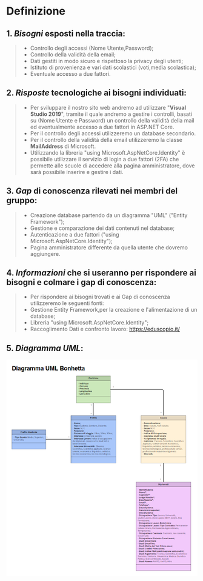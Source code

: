 # Definizione

## 1. *Bisogni* esposti nella traccia:
> - Controllo degli accessi (Nome Utente,Password);
> - Controllo della validità della email;
> - Dati gestiti in modo sicuro e rispettoso la privacy degli utenti;
> - Istituto di provenienza e vari dati scolastici (voti,media scolastica);
> - Eventuale accesso a due fattori.

## 2. *Risposte* tecnologiche ai bisogni individuati:
> - Per sviluppare il nostro sito web andremo ad utilizzare "**Visual Studio 2019**", tramite il quale  andremo a gestire i controlli, basati su (Nome Utente e Password) un controllo della validità della mail ed eventualmente accesso a due fattori in ASP.NET Core.
> - Per il controllo degli accessi utilizzeremo un database secondario.
> - Per il controllo della validità della email utilizzeremo la classe **MailAddress** di Microsoft.
> - Utilizzando la libreria "using Microsoft.AspNetCore.Identity" è possibile utilizzare il servizio di login a due fattori (2FA) che permette alle scuole di accedere alla pagina amministratore, dove sarà possibile inserire e gestire i dati.

## 3. *Gap* di conoscenza rilevati nei membri del gruppo:
> - Creazione database partendo da un diagramma "UML" ("Entity Framework");
> -	Gestione e comparazione dei dati contenuti nel database;
> - Autenticazione a due fattori ("using Microsoft.AspNetCore.Identity");
> - Pagina amministratore differente da quella utente che dovremo aggiungere.

## 4. *Informazioni* che si useranno per rispondere ai bisogni e colmare i gap di conoscenza:
> - Per rispondere ai bisogni trovati e ai Gap di conoscenza utilizzeremo le seguenti fonti:
> -	Gestione Entity Framework,per la creazione e l'alimentazione di un database;
> -	Libreria "using Microsoft.AspNetCore.Identity";
> - Raccoglimento Dati e confronto lavoro: https://eduscopio.it/ 
## 5. *Diagramma UML*:
 ![Diagramma uml](1.PNG)






